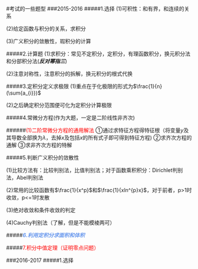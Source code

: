 #考试的一些题型
###2015-2016
#####1.选择
(1)可积性：和有界，和连续的关系

(2)给定函数与积分的关系，求积分

(3)广义积分的敛散性，瑕积分的计算


#####2.计算题
(1)求积分：常见不定积分，定积分，有理函数积分，换元积分法和分部积分法(***反对幂指三***)

(2)注意对称性，注意积分的拆解，换元积分的根式代换


#####3.定积分定义求极限
(1)重点在于化极限的形式为$\frac{1}{n}(\sum{a_{i}})$

(2)之后确定积分范围便可化为定积分计算极限


#####4.常微分方程(作为大题，一定是二阶线性非齐次)

######<font color="red">(1)二阶常微分方程的通用解法</font>
①通过求特征方程得特征根（将变量$y$及其导数全部换为$\lambda$，去掉$x$及包括$x$的所有式子即可得到特征方程)
②求齐次方程的通解
③求非齐次方程的特解


#####5.判断广义积分的敛散性

(1)比较方法有：比较判别法，比值判别法；对于函数乘积积分：Dirichlet判别法，Abel判别法

(2)常用的比较函数有$\frac{1}{x^p}$和$\frac{1}{xln^{p}x}$，对于前者，p>1时收敛，p<=1时发散

(3)绝对收敛和条件收敛的判定

(4)Cauchy判别法（了解，但是不能模棱两可）


#####***<font color = "cornflowerblue">6.利用定积分求面积和体积</font>***


#####<font color = "red">7.积分中值定理（证明零点问题）</font>



###2016-2017
#####1.选择